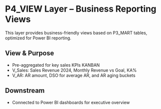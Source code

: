 # P4_VIEW Layer – Business Reporting Views

This layer provides business-friendly views based on P3_MART tables, optimized for Power BI reporting.

## View & Purpose
- Pre-aggregated for key sales KPIs KANBAN
- V_Sales: Sales Revenue 2024, Monthly Revenue vs Goal, KA%
- V_AR: AR amount, DSO for average AR, and AR aging buckets

## Downstream
- Connected to Power BI dashboards for executive overview
